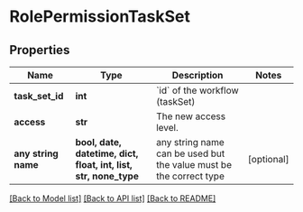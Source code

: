 # RolePermissionTaskSet


## Properties
Name | Type | Description | Notes
------------ | ------------- | ------------- | -------------
**task_set_id** | **int** | &#x60;id&#x60; of the workflow (taskSet) | 
**access** | **str** | The new access level. | 
**any string name** | **bool, date, datetime, dict, float, int, list, str, none_type** | any string name can be used but the value must be the correct type | [optional]

[[Back to Model list]](../README.md#documentation-for-models) [[Back to API list]](../README.md#documentation-for-api-endpoints) [[Back to README]](../README.md)


